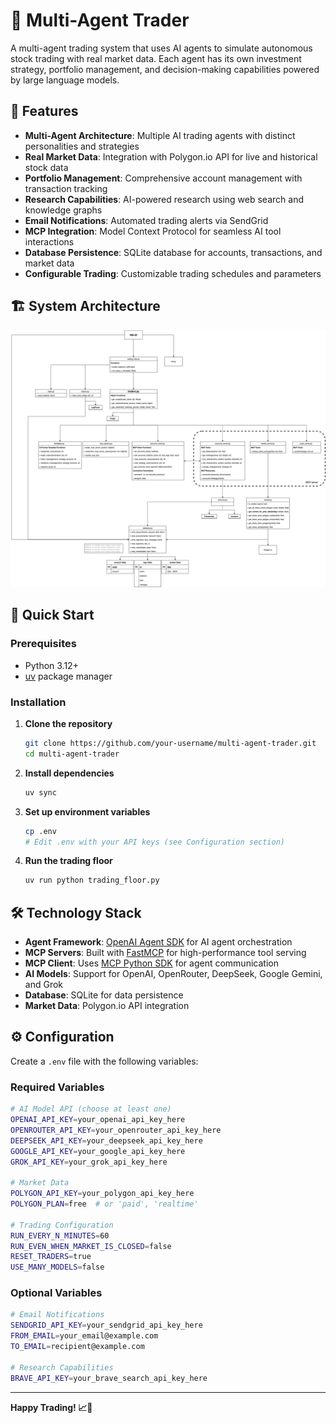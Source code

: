 # 🤖 Multi-Agent Trader

A multi-agent trading system that uses AI agents to simulate autonomous stock trading with real market data. Each agent has its own investment strategy, portfolio management, and decision-making capabilities powered by large language models.

## 🌟 Features

- **Multi-Agent Architecture**: Multiple AI trading agents with distinct personalities and strategies
- **Real Market Data**: Integration with Polygon.io API for live and historical stock data
- **Portfolio Management**: Comprehensive account management with transaction tracking
- **Research Capabilities**: AI-powered research using web search and knowledge graphs
- **Email Notifications**: Automated trading alerts via SendGrid
- **MCP Integration**: Model Context Protocol for seamless AI tool interactions
- **Database Persistence**: SQLite database for accounts, transactions, and market data
- **Configurable Trading**: Customizable trading schedules and parameters

## 🏗️ System Architecture

![System Architecture](./docs/architecture1.svg)

## 🚀 Quick Start

### Prerequisites
- Python 3.12+
- [uv](https://github.com/astral-sh/uv) package manager

### Installation

1. **Clone the repository**
   ```bash
   git clone https://github.com/your-username/multi-agent-trader.git
   cd multi-agent-trader
   ```

2. **Install dependencies**
   ```bash
   uv sync
   ```

3. **Set up environment variables**
   ```bash
   cp .env
   # Edit .env with your API keys (see Configuration section)
   ```

4. **Run the trading floor**
   ```bash
   uv run python trading_floor.py
   ```

## 🛠️ Technology Stack

- **Agent Framework**: [OpenAI Agent SDK](https://github.com/openai/openai-python) for AI agent orchestration
- **MCP Servers**: Built with [FastMCP](https://github.com/jlowin/fastmcp) for high-performance tool serving
- **MCP Client**: Uses [MCP Python SDK](https://github.com/modelcontextprotocol/python-sdk) for agent communication
- **AI Models**: Support for OpenAI, OpenRouter, DeepSeek, Google Gemini, and Grok
- **Database**: SQLite for data persistence
- **Market Data**: Polygon.io API integration

## ⚙️ Configuration

Create a `.env` file with the following variables:

### Required Variables
```bash
# AI Model API (choose at least one)
OPENAI_API_KEY=your_openai_api_key_here
OPENROUTER_API_KEY=your_openrouter_api_key_here
DEEPSEEK_API_KEY=your_deepseek_api_key_here
GOOGLE_API_KEY=your_google_api_key_here
GROK_API_KEY=your_grok_api_key_here

# Market Data
POLYGON_API_KEY=your_polygon_api_key_here
POLYGON_PLAN=free  # or 'paid', 'realtime'

# Trading Configuration
RUN_EVERY_N_MINUTES=60
RUN_EVEN_WHEN_MARKET_IS_CLOSED=false
RESET_TRADERS=true
USE_MANY_MODELS=false
```

### Optional Variables
```bash
# Email Notifications
SENDGRID_API_KEY=your_sendgrid_api_key_here
FROM_EMAIL=your_email@example.com
TO_EMAIL=recipient@example.com

# Research Capabilities
BRAVE_API_KEY=your_brave_search_api_key_here
```

---

**Happy Trading! 📈🤖**
